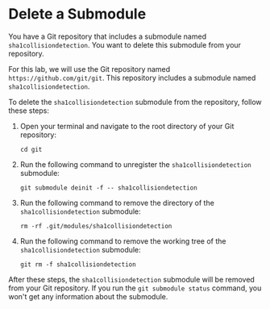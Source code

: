 # Delete a Submodule

You have a Git repository that includes a submodule named `sha1collisiondetection`. You want to delete this submodule from your repository.

For this lab, we will use the Git repository named `https://github.com/git/git`. This repository includes a submodule named `sha1collisiondetection`.

To delete the `sha1collisiondetection` submodule from the repository, follow these steps:

1. Open your terminal and navigate to the root directory of your Git repository:
   ```
   cd git
   ```
2. Run the following command to unregister the `sha1collisiondetection` submodule:
   ```
   git submodule deinit -f -- sha1collisiondetection
   ```
3. Run the following command to remove the directory of the `sha1collisiondetection` submodule:
   ```
   rm -rf .git/modules/sha1collisiondetection
   ```
4. Run the following command to remove the working tree of the `sha1collisiondetection` submodule:
   ```
   git rm -f sha1collisiondetection
   ```

After these steps, the `sha1collisiondetection` submodule will be removed from your Git repository. If you run the `git submodule status` command, you won't get any information about the submodule.
